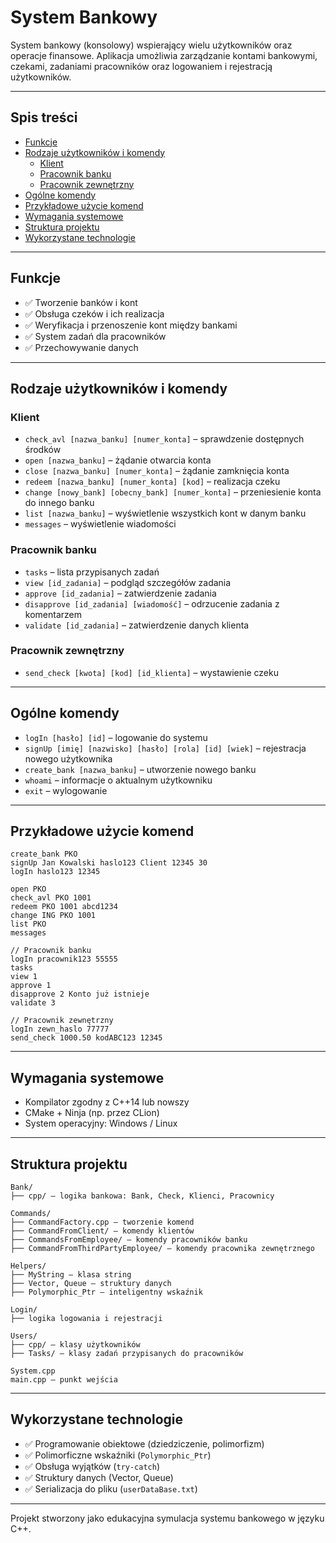 
# System Bankowy

 System bankowy (konsolowy) wspierający wielu użytkowników oraz operacje finansowe. Aplikacja umożliwia zarządzanie kontami bankowymi, czekami, zadaniami pracowników oraz logowaniem i rejestracją użytkowników.

---

## Spis treści

- [Funkcje](#funkcje)
- [Rodzaje użytkowników i komendy](#rodzaje-użytkowników-i-komendy)
  - [Klient](#klient)
  - [Pracownik banku](#pracownik-banku)
  - [Pracownik zewnętrzny](#pracownik-zewnętrzny)
- [Ogólne komendy](#ogólne-komendy)
- [Przykładowe użycie komend](#przykładowe-użycie-komend)
- [Wymagania systemowe](#wymagania-systemowe)
- [Struktura projektu](#struktura-projektu)
- [Wykorzystane technologie](#wykorzystane-technologie)

---

## Funkcje

- ✅ Tworzenie banków i kont
- ✅ Obsługa czeków i ich realizacja
- ✅ Weryfikacja i przenoszenie kont między bankami
- ✅ System zadań dla pracowników
- ✅ Przechowywanie danych

---

## Rodzaje użytkowników i komendy

### Klient

- `check_avl [nazwa_banku] [numer_konta]` – sprawdzenie dostępnych środków
- `open [nazwa_banku]` – żądanie otwarcia konta
- `close [nazwa_banku] [numer_konta]` – żądanie zamknięcia konta
- `redeem [nazwa_banku] [numer_konta] [kod]` – realizacja czeku
- `change [nowy_bank] [obecny_bank] [numer_konta]` – przeniesienie konta do innego banku
- `list [nazwa_banku]` – wyświetlenie wszystkich kont w danym banku
- `messages` – wyświetlenie wiadomości

### Pracownik banku

- `tasks` – lista przypisanych zadań
- `view [id_zadania]` – podgląd szczegółów zadania
- `approve [id_zadania]` – zatwierdzenie zadania
- `disapprove [id_zadania] [wiadomość]` – odrzucenie zadania z komentarzem
- `validate [id_zadania]` – zatwierdzenie danych klienta

### Pracownik zewnętrzny

- `send_check [kwota] [kod] [id_klienta]` – wystawienie czeku

---

## Ogólne komendy

- `logIn [hasło] [id]` – logowanie do systemu
- `signUp [imię] [nazwisko] [hasło] [rola] [id] [wiek]` – rejestracja nowego użytkownika
- `create_bank [nazwa_banku]` – utworzenie nowego banku
- `whoami` – informacje o aktualnym użytkowniku
- `exit` – wylogowanie

---

## Przykładowe użycie komend

```
create_bank PKO
signUp Jan Kowalski haslo123 Client 12345 30
logIn haslo123 12345

open PKO
check_avl PKO 1001
redeem PKO 1001 abcd1234
change ING PKO 1001
list PKO
messages

// Pracownik banku
logIn pracownik123 55555
tasks
view 1
approve 1
disapprove 2 Konto już istnieje
validate 3

// Pracownik zewnętrzny
logIn zewn_haslo 77777
send_check 1000.50 kodABC123 12345
```

---

## Wymagania systemowe

- Kompilator zgodny z C++14 lub nowszy
- CMake + Ninja (np. przez CLion)
- System operacyjny: Windows / Linux

---

## Struktura projektu

```
Bank/
├── cpp/ – logika bankowa: Bank, Check, Klienci, Pracownicy

Commands/
├── CommandFactory.cpp – tworzenie komend
├── CommandFromClient/ – komendy klientów
├── CommandsFromEmployee/ – komendy pracowników banku
├── CommandFromThirdPartyEmployee/ – komendy pracownika zewnętrznego

Helpers/
├── MyString – klasa string
├── Vector, Queue – struktury danych
├── Polymorphic_Ptr – inteligentny wskaźnik

Login/
├── logika logowania i rejestracji

Users/
├── cpp/ – klasy użytkowników
├── Tasks/ – klasy zadań przypisanych do pracowników

System.cpp 
main.cpp – punkt wejścia
```

---

## Wykorzystane technologie

- ✅ Programowanie obiektowe (dziedziczenie, polimorfizm)
- ✅ Polimorficzne wskaźniki (`Polymorphic_Ptr`)
- ✅ Obsługa wyjątków (`try-catch`)
- ✅ Struktury danych (Vector, Queue)
- ✅ Serializacja do pliku (`userDataBase.txt`)

---

Projekt stworzony jako edukacyjna symulacja systemu bankowego w języku C++.

